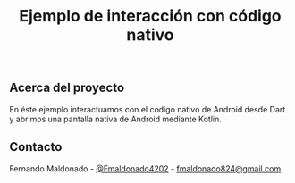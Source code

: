 <br />
<p align="center">

  <h1 align="center">Ejemplo de interacción con código nativo</h1>

</p>



<br>

<!-- ABOUT THE PROJECT -->

## Acerca del proyecto

En éste ejemplo interactuamos con el codigo nativo de Android desde Dart y abrimos una pantalla nativa de Android mediante Kotlin. 
  


## Contacto

Fernando Maldonado - [@Fmaldonado4202](https://twitter.com/Fmaldonado4202) - fmaldonado824@gmail.com
